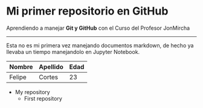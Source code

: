 # Mi primer repositorio en GitHub

Aprendiendo a manejar **Git y GitHub** con el Curso del Profesor JonMircha

---

Esta no es mi primera vez manejando documentos markdown, de hecho ya llevaba un tiempo manejandolo en Jupyter Notebook.

| Nombre | Apellido | Edad |
| ------ | -------- | ---- |
| Felipe | Cortes   | 23   |

* My repository 
    * First repository